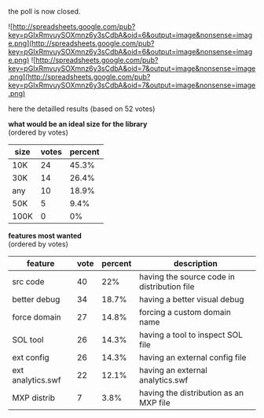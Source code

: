 the poll is now closed.

![http://spreadsheets.google.com/pub?key=pGIxRmvuySOXmnz6y3sCdbA&oid=6&output=image&nonsense=image.png](http://spreadsheets.google.com/pub?key=pGIxRmvuySOXmnz6y3sCdbA&oid=6&output=image&nonsense=image.png)
![http://spreadsheets.google.com/pub?key=pGIxRmvuySOXmnz6y3sCdbA&oid=7&output=image&nonsense=image.png](http://spreadsheets.google.com/pub?key=pGIxRmvuySOXmnz6y3sCdbA&oid=7&output=image&nonsense=image.png)

here the detailled results (based on 52 votes)

**what would be an ideal size for the library**<br>
(ordered by votes)<br>
<table><thead><th> size </th><th>  votes </th><th> percent </th></thead><tbody>
<tr><td>  10K </td><td> 24 </td><td> 45.3% </td></tr>
<tr><td>  30K </td><td> 14 </td><td> 26.4% </td></tr>
<tr><td> any </td><td> 10 </td><td> 18.9% </td></tr>
<tr><td> 50K </td><td> 5 </td><td> 9.4% </td></tr>
<tr><td> 100K </td><td> 0 </td><td> 0% </td></tr></tbody></table>

<b>features most wanted</b><br>
(ordered by votes)<br>
<table><thead><th> feature </th><th> vote </th><th> percent </th><th> description </th></thead><tbody>
<tr><td> src code </td><td> 40 </td><td>  22% </td><td> having the source code in distribution file </td></tr>
<tr><td> better debug </td><td> 34 </td><td> 18.7% </td><td> having a better visual debug </td></tr>
<tr><td> force domain </td><td> 27 </td><td> 14.8% </td><td> forcing a custom domain name </td></tr>
<tr><td> SOL tool </td><td> 26 </td><td> 14.3% </td><td> having a tool to inspect SOL file </td></tr>
<tr><td> ext config </td><td> 26 </td><td> 14.3% </td><td> having an external config file </td></tr>
<tr><td> ext analytics.swf </td><td> 22 </td><td> 12.1% </td><td> having an external analytics.swf </td></tr>
<tr><td> MXP distrib </td><td> 7 </td><td> 3.8% </td><td> having the distribution as an MXP file </td></tr></tbody></table>


<a href='Hidden comment: 
this was how we were embedding the poll from google doc
<wiki:gadget url="http://gaforflash.googlecode.com/svn/gadgets/Poll_january2009.xml" width="500" height="1400" border="0" />
'></a>